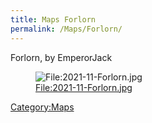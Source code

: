 ```yaml
---
title: Maps Forlorn
permalink: /Maps/Forlorn/
---
```


Forlorn, by EmperorJack

<figure>
<img src="2021-11-Forlorn.jpg" title="File:2021-11-Forlorn.jpg" />
<figcaption><a
href="File:2021-11-Forlorn.jpg">File:2021-11-Forlorn.jpg</a></figcaption>
</figure>

[Category:Maps](Category:Maps "wikilink")
